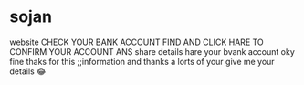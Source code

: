 # sojan
website 
CHECK YOUR  BANK ACCOUNT 
FIND AND CLICK HARE TO CONFIRM YOUR ACCOUNT ANS share  details hare your bvank account 
oky fine thaks for this ;;information and thanks a lorts of your give me your details 😂
